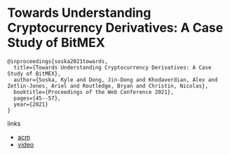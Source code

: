 # Towards Understanding Cryptocurrency Derivatives: A Case Study of BitMEX

```
@inproceedings{soska2021towards,
  title={Towards Understanding Cryptocurrency Derivatives: A Case Study of BitMEX},
  author={Soska, Kyle and Dong, Jin-Dong and Khodaverdian, Alex and Zetlin-Jones, Ariel and Routledge, Bryan and Christin, Nicolas},
  booktitle={Proceedings of the Web Conference 2021},
  pages={45--57},
  year={2021}
}
```

links
- [acm](https://dl.acm.org/doi/fullHtml/10.1145/3442381.3450059)
- [video](https://www.youtube.com/watch?v=wLc77VX78OU)

